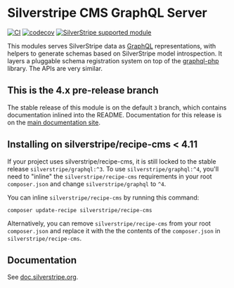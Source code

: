 # Silverstripe CMS GraphQL Server 

[![CI](https://github.com/silverstripe/silverstripe-graphql/actions/workflows/ci.yml/badge.svg)](https://github.com/silverstripe/silverstripe-graphql/actions/workflows/ci.yml)
[![codecov](https://codecov.io/gh/silverstripe/silverstripe-graphql/branch/master/graph/badge.svg)](https://codecov.io/gh/silverstripe/silverstripe-graphql)
[![SilverStripe supported module](https://img.shields.io/badge/silverstripe-supported-0071C4.svg)](https://www.silverstripe.org/software/addons/silverstripe-commercially-supported-module-list/)

This modules serves SilverStripe data as
[GraphQL](http://facebook.github.io/react/blog/2015/05/01/graphql-introduction.html)
representations, with helpers to generate schemas based on SilverStripe model
introspection. It layers a pluggable schema registration system on top of the
[graphql-php](https://github.com/webonyx/graphql-php) library. The APIs are
very similar.


## This is the 4.x pre-release branch

The stable release of this module is on the default `3` branch, which contains documentation inlined into the README. Documentation for this release is on the [main documentation site](https://doc.silverstripe.org/en/4/developer_guides/graphql/).


## Installing on silverstripe/recipe-cms < 4.11

If your project uses silverstripe/recipe-cms, it is still locked to the stable release `silverstripe/graphql:^3`. To use `silverstripe/graphql:^4`, you'll need to "inline" the `silverstripe/recipe-cms` requirements in your root `composer.json` and change `silverstripe/graphql` to `^4`.

You can inline `silverstripe/recipe-cms` by running this command:

```
composer update-recipe silverstripe/recipe-cms
```

Alternatively, you can remove `silverstripe/recipe-cms` from your root `composer.json` and replace it with the the contents of the `composer.json` in `silverstripe/recipe-cms`.


## Documentation

See [doc.silverstripe.org](https://doc.silverstripe.org/en/4/developer_guides/graphql/).
